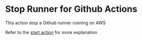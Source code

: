 # Stop Runner for Github Actions

This action stop a Github runner running on AWS

Refer to the [start action](https://github.com/pr-bob-actions/start-runner) for more explanation
